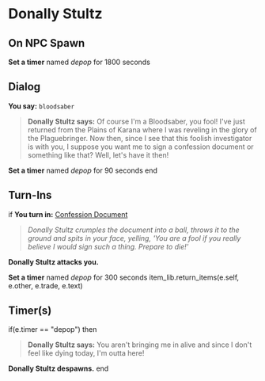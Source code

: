 # Donally Stultz
## On NPC Spawn

**Set a timer** named *depop* for 1800 seconds
## Dialog

**You say:** `bloodsaber`



>**Donally Stultz says:** Of course I'm a Bloodsaber, you fool! I've just returned from the Plains of Karana where I was reveling in the glory of the Plaguebringer. Now then, since I see that this foolish investigator is with you, I suppose you want me to sign a confession document or something like that? Well, let's have it then!


**Set a timer** named *depop* for 90 seconds
end

## Turn-Ins
  
  
  if **You turn in:** [Confession Document](/item/2344)

>*Donally Stultz crumples the document into a ball, throws it to the ground and spits in your face, yelling, 'You are a fool if you really believe I would sign such a thing. Prepare to die!'*

**Donally Stultz attacks you.**

**Set a timer** named *depop* for 300 seconds
   item_lib.return_items(e.self, e.other, e.trade, e.text)
## Timer(s)

if(e.timer == "depop") then


>**Donally Stultz says:** You aren't bringing me in alive and since I don't feel like dying today, I'm outta here!


**Donally Stultz despawns.**
end

